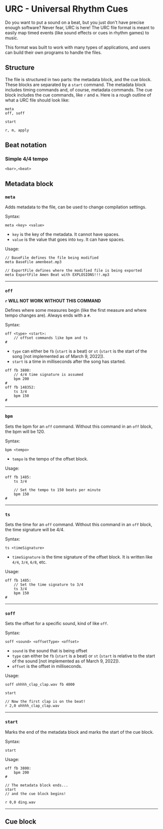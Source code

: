 # URC - Universal Rhythm Cues

Do you want to put a sound on a beat, but you just don't have precise enough software?
Never fear, URC is here!
The URC file format is meant to easily map timed events (like sound effects or cues in rhythm games) to music.

This format was built to work with many types of 
applications, and users can build their own programs to handle 
the files.

## Structure

The file is structured in two parts: the metadata block, and the cue block. 
These blocks are separated by a `start` command.
The metadata block includes timing commands and, of course, metadata commands.
The cue block includes the cue commands, like `r` and `m`.
Here is a rough outline of what a URC file should look like:

```
meta
off, soff

start

r, m, apply
```

## Beat notation
### Simple 4/4 tempo

`<bar>,<beat>`


## Metadata block

### `meta`

Adds metadata to the file, can be used to change compilation settings.

Syntax:

`meta <key> <value>`

* `key` is the key of the metadata. It cannot have spaces.
* `value` is the value that goes into `key`. It can have spaces.


Usage:

```URC
// BaseFile defines the file being modified
meta BaseFile amenbeat.mp3

// ExportFile defines where the modified file is being exported
meta ExportFile Amen Beat with EXPLOSIONS!!!.mp3
```

---

### `off`

**`r` WILL NOT WORK WITHOUT THIS COMMAND**

Defines where some measures begin (like the first measure and where tempo changes are).
Always ends with a `#`.

Syntax:
```
off <type> <start>:
    // offset commands like bpm and ts
#
```

* `type` can either be `fb` (`start` is a beat) or `st` (`start` is the start of the song
  \[not implemented as of March 9, 2022\]).
* `start` is a time in milliseconds after the song has started.

```URC
off fb 3800:
	// 4/4 time signature is assumed
	bpm 200
#
off fb 148352:
	ts 3/4
	bpm 150
#
```
---
### `bpm`

Sets the bpm for an `off` command. Without this command in an `off` block, the bpm will be 120.

Syntax:

`bpm <tempo>`

* `tempo` is the tempo of the offset block.

Usage:

```URC
off fb 1485:
	ts 3/4
	
	// Set the tempo to 150 beats per minute
	bpm 150
#
```
---
### `ts`

Sets the time for an `off` command. Without this command in an `off` block, the time signature will be 4/4.

Syntax:

`ts <timeSignature>`

* `timeSignature` is the time signature of the offset block. It is written like `4/4`, `3/4`, `6/8`, etc.

Usage:

```URC
off fb 1485:
    // Set the time signature to 3/4
    ts 3/4
    bpm 150
#
```
---

### `soff`

Sets the offset for a specific sound, kind of like `off`.

Syntax:

`soff <sound> <offsetType> <offset>`

* `sound` is the sound that is being offset
* `type` can either be `fb` (`start` is a beat) or `st` (`start` is relative to the start of the sound
  \[not implemented as of March 9, 2022\]).
* `offset` is the offset in milliseconds.

Usage:

```URC
soff ohhhh_clap_clap.wav fb 4000

start

// Now the first clap is on the beat!
r 2,0 ohhhh_clap_clap.wav
```
---

### `start`
Marks the end of the metadata block and marks the start of the cue block.

Syntax:

`start`

Usage:

```URC
off fb 3800:
	bpm 200
#

// The metadata block ends...
start
// and the cue block begins!

r 0,0 ding.wav
```

---
## Cue block